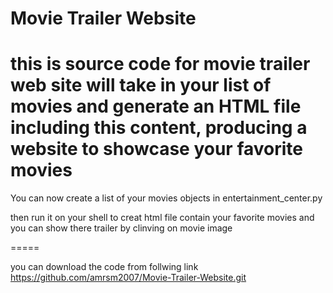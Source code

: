 # Movie Trailer Website
this is source code for movie trailer web site will take in your list of movies and generate an HTML file including
this content, producing a website to showcase your favorite movies
======
You can now create a list of your  movies objects in entertainment_center.py

then run it on your shell to creat html file contain your favorite movies and you can show there trailer by clinving on movie image

=====

you can download the code from follwing link
https://github.com/amrsm2007/Movie-Trailer-Website.git 
